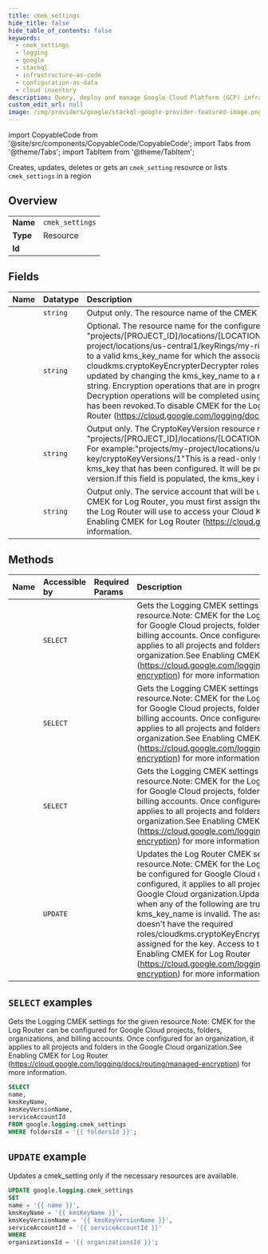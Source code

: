 ```yaml
---
title: cmek_settings
hide_title: false
hide_table_of_contents: false
keywords:
  - cmek_settings
  - logging
  - google
  - stackql
  - infrastructure-as-code
  - configuration-as-data
  - cloud inventory
description: Query, deploy and manage Google Cloud Platform (GCP) infrastructure and resources using SQL
custom_edit_url: null
image: /img/providers/google/stackql-google-provider-featured-image.png
---
```


import CopyableCode from '@site/src/components/CopyableCode/CopyableCode';
import Tabs from '@theme/Tabs';
import TabItem from '@theme/TabItem';

Creates, updates, deletes or gets an <code>cmek_setting</code> resource or lists <code>cmek_settings</code> in a region

## Overview
<table><tbody>
<tr><td><b>Name</b></td><td><code>cmek_settings</code></td></tr>
<tr><td><b>Type</b></td><td>Resource</td></tr>
<tr><td><b>Id</b></td><td><CopyableCode code="google.logging.cmek_settings" /></td></tr>
</tbody></table>

## Fields
| Name | Datatype | Description |
|:-----|:---------|:------------|
| <CopyableCode code="name" /> | `string` | Output only. The resource name of the CMEK settings. |
| <CopyableCode code="kmsKeyName" /> | `string` | Optional. The resource name for the configured Cloud KMS key.KMS key name format: "projects/[PROJECT_ID]/locations/[LOCATION]/keyRings/[KEYRING]/cryptoKeys/[KEY]" For example:"projects/my-project/locations/us-central1/keyRings/my-ring/cryptoKeys/my-key"To enable CMEK for the Log Router, set this field to a valid kms_key_name for which the associated service account has the needed cloudkms.cryptoKeyEncrypterDecrypter roles assigned for the key.The Cloud KMS key used by the Log Router can be updated by changing the kms_key_name to a new valid key name or disabled by setting the key name to an empty string. Encryption operations that are in progress will be completed with the key that was in use when they started. Decryption operations will be completed using the key that was used at the time of encryption unless access to that key has been revoked.To disable CMEK for the Log Router, set this field to an empty string.See Enabling CMEK for Log Router (https://cloud.google.com/logging/docs/routing/managed-encryption) for more information. |
| <CopyableCode code="kmsKeyVersionName" /> | `string` | Output only. The CryptoKeyVersion resource name for the configured Cloud KMS key.KMS key name format: "projects/[PROJECT_ID]/locations/[LOCATION]/keyRings/[KEYRING]/cryptoKeys/[KEY]/cryptoKeyVersions/[VERSION]" For example:"projects/my-project/locations/us-central1/keyRings/my-ring/cryptoKeys/my-key/cryptoKeyVersions/1"This is a read-only field used to convey the specific configured CryptoKeyVersion of kms_key that has been configured. It will be populated in cases where the CMEK settings are bound to a single key version.If this field is populated, the kms_key is tied to a specific CryptoKeyVersion. |
| <CopyableCode code="serviceAccountId" /> | `string` | Output only. The service account that will be used by the Log Router to access your Cloud KMS key.Before enabling CMEK for Log Router, you must first assign the cloudkms.cryptoKeyEncrypterDecrypter role to the service account that the Log Router will use to access your Cloud KMS key. Use GetCmekSettings to obtain the service account ID.See Enabling CMEK for Log Router (https://cloud.google.com/logging/docs/routing/managed-encryption) for more information. |

## Methods
| Name | Accessible by | Required Params | Description |
|:-----|:--------------|:----------------|:------------|
| <CopyableCode code="folders_get_cmek_settings" /> | `SELECT` | <CopyableCode code="foldersId" /> | Gets the Logging CMEK settings for the given resource.Note: CMEK for the Log Router can be configured for Google Cloud projects, folders, organizations, and billing accounts. Once configured for an organization, it applies to all projects and folders in the Google Cloud organization.See Enabling CMEK for Log Router (https://cloud.google.com/logging/docs/routing/managed-encryption) for more information. |
| <CopyableCode code="organizations_get_cmek_settings" /> | `SELECT` | <CopyableCode code="organizationsId" /> | Gets the Logging CMEK settings for the given resource.Note: CMEK for the Log Router can be configured for Google Cloud projects, folders, organizations, and billing accounts. Once configured for an organization, it applies to all projects and folders in the Google Cloud organization.See Enabling CMEK for Log Router (https://cloud.google.com/logging/docs/routing/managed-encryption) for more information. |
| <CopyableCode code="projects_get_cmek_settings" /> | `SELECT` | <CopyableCode code="projectsId" /> | Gets the Logging CMEK settings for the given resource.Note: CMEK for the Log Router can be configured for Google Cloud projects, folders, organizations, and billing accounts. Once configured for an organization, it applies to all projects and folders in the Google Cloud organization.See Enabling CMEK for Log Router (https://cloud.google.com/logging/docs/routing/managed-encryption) for more information. |
| <CopyableCode code="organizations_update_cmek_settings" /> | `UPDATE` | <CopyableCode code="organizationsId" /> | Updates the Log Router CMEK settings for the given resource.Note: CMEK for the Log Router can currently only be configured for Google Cloud organizations. Once configured, it applies to all projects and folders in the Google Cloud organization.UpdateCmekSettings fails when any of the following are true: The value of kms_key_name is invalid. The associated service account doesn't have the required roles/cloudkms.cryptoKeyEncrypterDecrypter role assigned for the key. Access to the key is disabled.See Enabling CMEK for Log Router (https://cloud.google.com/logging/docs/routing/managed-encryption) for more information. |

## `SELECT` examples

Gets the Logging CMEK settings for the given resource.Note: CMEK for the Log Router can be configured for Google Cloud projects, folders, organizations, and billing accounts. Once configured for an organization, it applies to all projects and folders in the Google Cloud organization.See Enabling CMEK for Log Router (https://cloud.google.com/logging/docs/routing/managed-encryption) for more information.

```sql
SELECT
name,
kmsKeyName,
kmsKeyVersionName,
serviceAccountId
FROM google.logging.cmek_settings
WHERE foldersId = '{{ foldersId }}'; 
```

## `UPDATE` example

Updates a cmek_setting only if the necessary resources are available.

```sql
UPDATE google.logging.cmek_settings
SET 
name = '{{ name }}',
kmsKeyName = '{{ kmsKeyName }}',
kmsKeyVersionName = '{{ kmsKeyVersionName }}',
serviceAccountId = '{{ serviceAccountId }}'
WHERE 
organizationsId = '{{ organizationsId }}';
```
